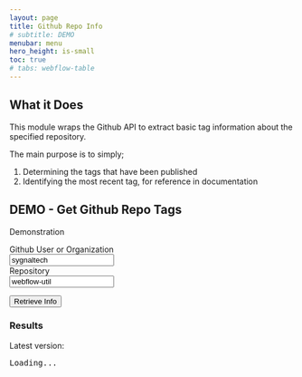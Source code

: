 ```yaml
---
layout: page
title: Github Repo Info
# subtitle: DEMO
menubar: menu
hero_height: is-small
toc: true
# tabs: webflow-table
---
```


## What it Does

This module wraps the Github API to extract basic tag information about the specified repository.

The main purpose is to simply;

1. Determining the tags that have been published
2. Identifying the most recent tag, for reference in documentation


## DEMO - Get Github Repo Tags

<span class="tag is-danger is-medium is-light">Demonstration</span>

<div class="block">

<div class="field">
    <label class="label">Github User or Organization</label>
    <div class="control">
        <input id="userOrg" class="input" type="text" placeholder="Github User or Org" value="sygnaltech">
    </div>
</div>

<div class="field">
    <label class="label">Repository</label>
    <div class="control">
        <input id="repo" class="input" type="text" placeholder="Github repo" value="webflow-util" >
    </div>
</div>

<button class="button is-dark" id="refresh">Retrieve Info</button>

</div>


### Results

<p>Latest version: <b id="latest1"></b></p>

<div class="demo area grey large">
    <pre id="json1">Loading...</pre>
</div>

<script src="https://code.jquery.com/jquery-3.6.0.min.js" type="text/javascript" crossorigin="anonymous"></script>

<script type="module">

    // cdn.jsdelivr.net/gh/sygnaltech/webflow-util
    import {
        getGithubRepoTagsUrl,
        getGithubRepoTags, getGithubRepoTagLatest
    } from '{{site.liburl}}/src/datasources/github-data.js';


    $(function () {

        $("#refresh").click(function () {
            refresh();
        });

    });

    function refresh() {

        getGithubRepoTags($("#userOrg").val(), $("#repo").val())
            .then((res) => {

                $("#json1").text(
                    JSON.stringify(
                        res,
                        null,
                        2 // pretty print
                    )
                );

            }, (err) => {
                console.log(err);
            });

        getGithubRepoTagLatest($("#userOrg").val(), $("#repo").val())
            .then((res) => {
                $("#latest1").text(
                    res
                );
            }, (err) => {
                console.log(err);
            });

    }

</script>

